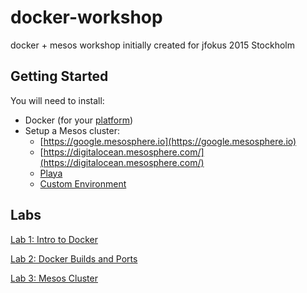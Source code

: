 # docker-workshop

docker + mesos workshop initially created for jfokus 2015 Stockholm

## Getting Started

You will need to install:

* Docker (for your [platform](https://docs.docker.com/installation/))
* Setup a Mesos cluster:
	* [https://google.mesosphere.io](https://google.mesosphere.io)
	* [https://digitalocean.mesosphere.com/](https://digitalocean.mesosphere.com/)
	* [Playa](https://github.com/mesosphere/playa-mesos)
	* [Custom Environment](http://mesosphere.com/docs/getting-started/datacenter/install/)
	
## Labs

[Lab 1: Intro to Docker](lab1.md)

[Lab 2: Docker Builds and Ports](lab2.md)

[Lab 3: Mesos Cluster](lab3.md)
